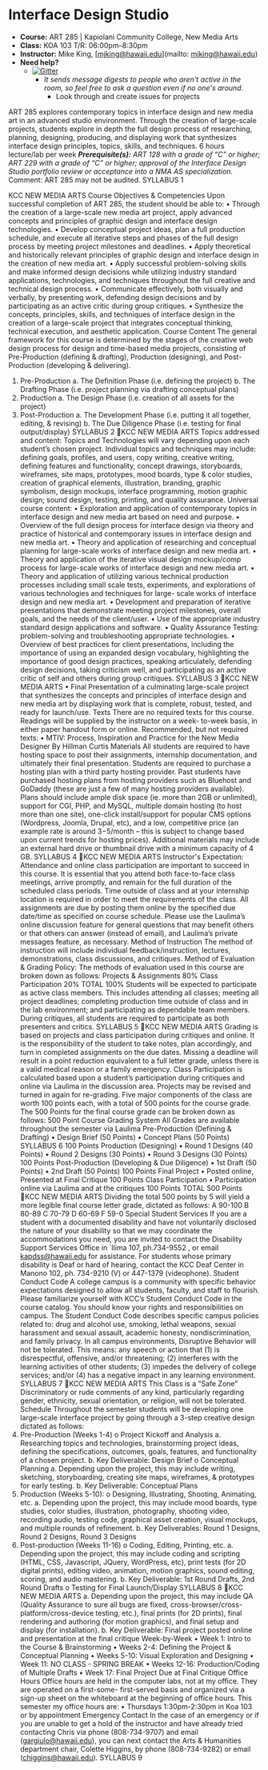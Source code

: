 # Interface Design Studio
- **Course:** ART 285 | Kapiolani Community College, New Media Arts
- **Class:** KOA 103 T/R: 06:00pm–8:30pm
- **Instructor:** Mike King, [mjking@hawaii.edu](mailto: mjking@hawaii.edu)
- **Need help?**
  - [![Gitter](https://badges.gitter.im/Join%20Chat.svg)](https://gitter.im/kcc-nma-art285)
    - *It sends message digests to people who aren't active in the room, so feel free to ask a question even if no one's around.*
      - Look through and create issues for projects

ART 285 explores contemporary topics in interface design and new media art in an advanced studio environment. Through the creation of large-scale projects, students explore in depth the full design process of researching, planning, designing, producing, and displaying work that synthesizes interface design principles, topics, skills, and techniques.
6 hours lecture/lab per week
_**Prerequisite(s):** ART 128 with a grade of “C” or higher; ART 229 with a grade of “C” or
higher; approval of the Interface Design Studio portfolio review or acceptance into a NMA AS
specialization._
Comment: ART 285 may not be audited.
SYLLABUS
1

KCC NEW MEDIA ARTS
Course Objectives & Competencies
Upon successful completion of ART 285, the student should be able to:
• Through the creation of a large-scale new media art project, apply advanced concepts and
principles of graphic design and interface design technologies.
• Develop conceptual project ideas, plan a full production schedule, and execute all iterative
steps and phases of the full design process by meeting project milestones and deadlines.
• Apply theoretical and historically relevant principles of graphic design and interface design
in the creation of new media art.
• Apply successful problem-solving skills and make informed design decisions while utilizing
industry standard applications, technologies, and techniques throughout the full creative
and technical design process.
• Communicate effectively, both visually and verbally, by presenting work, defending design
decisions and by participating as an active critic during group critiques.
• Synthesize the concepts, principles, skills, and techniques of interface design in the creation
of a large-scale project that integrates conceptual thinking, technical execution, and
aesthetic application.
Course Content
The general framework for this course is determined by the stages of the creative web design
process for design and time-based media projects, consisting of Pre-Production (defining &
drafting), Production (designing), and Post-Production (developing & delivering).
1. Pre-Production
a. The Definition Phase (i.e. defining the project)
b. The Drafting Phase (i.e. project planning via drafting conceptual plans)
2. Production
a. The Design Phase (i.e. creation of all assets for the project)
3. Post-Production
a. The Development Phase (i.e. putting it all together, editing, & revising)
b. The Due Diligence Phase (i.e. testing for final output/display)
SYLLABUS
2
KCC NEW MEDIA ARTS
Topics addressed and content:
Topics and Technologies will vary depending upon each student’s chosen project. Individual topics
and techniques may include: defining goals, profiles, and users, copy writing, creative writing,
defining features and functionality, concept drawings, storyboards, wireframes, site maps,
prototypes, mood boards, type & color studies, creation of graphical elements, illustration,
branding, graphic symbolism, design mockups, interface programming, motion graphic design;
sound design, testing, printing, and quality assurance.
Universal course content:
• Exploration and application of contemporary topics in interface design and new media art
based on need and purpose.
• Overview of the full design process for interface design via theory and practice of historical
and contemporary issues in interface design and new media art.
• Theory and application of researching and conceptual planning for large-scale works of
interface design and new media art.
• Theory and application of the iterative visual design mockup/comp process for large-scale
works of interface design and new media art.
• Theory and application of utilizing various technical production processes including small
scale tests, experiments, and explorations of various technologies and techniques for large-
scale works of interface design and new media art.
• Development and preparation of iterative presentations that demonstrate meeting project
milestones, overall goals, and the needs of the client/user.
• Use of the appropriate industry standard design applications and software.
• Quality Assurance Testing: problem-solving and troubleshooting appropriate technologies.
• Overview of best practices for client presentations, including the importance of using an
expanded design vocabulary, highlighting the importance of good design practices,
speaking articulately, defending design decisions, taking criticism well, and participating as
an active critic of self and others during group critiques.
SYLLABUS
3
KCC NEW MEDIA ARTS
• Final Presentation of a culminating large-scale project that synthesizes the concepts and
principles of interface design and new media art by displaying work that is complete,
robust, tested, and ready for launch/use.
Texts
There are no required texts for this course. Readings will be supplied by the instructor on a week-
to-week basis, in either paper handout form or online.
Recommended, but not required texts:
• MTIV: Process, Inspiration and Practice for the New Media Designer
By Hillman Curtis
Materials
All students are required to have hosting space to post their assignments, internship
documentation, and ultimately their final presentation. Students are required to purchase a
hosting plan with a third party hosting provider. Past students have purchased hosting plans from
hosting providers such as Bluehost and GoDaddy (these are just a few of many hosting providers
available). Plans should include ample disk space (ie. more than 2GB or unlimited), support for
CGI, PHP, and MySQL, multiple domain hosting (to host more than one site), one-click
install/support for popular CMS options (Wordpress, Joomla, Drupal, etc), and a low, competitive
price (an example rate is around $3-$5/month – this is subject to change based upon current
trends for hosting prices).
Additional materials may include an external hard drive or thumbnail drive with a minimum
capacity of 4 GB.
SYLLABUS
4
KCC NEW MEDIA ARTS
Instructor's Expectation:
Attendance and online class participation are important to succeed in this course. It is essential
that you attend both face-to-face class meetings, arrive promptly, and remain for the full duration
of the scheduled class periods. Time outside of class and at your internship location is required in
order to meet the requirements of the class. All assignments are due by posting them online by the
specified due date/time as specified on course schedule.
Please use the Laulima’s online discussion feature for general questions that may benefit others or
that others can answer (instead of email), and Laulima’s private messages feature, as necessary.
Method of Instruction
The method of instruction will include individual feedback/instruction, lectures, demonstrations,
class discussions, and critiques.
Method of Evaluation & Grading Policy:
The methods of evaluation used in this course are broken down as follows:
Projects & Assignments 80%
Class Participation 20%
TOTAL 100%
Students will be expected to participate as active class members. This includes attending all
classes; meeting all project deadlines; completing production time outside of class and in the lab
environment; and participating as dependable team members. During critiques, all students are
required to participate as both presenters and critics.
SYLLABUS
5
KCC NEW MEDIA ARTS
Grading is based on projects and class participation during critiques and online. It is the
responsibility of the student to take notes, plan accordingly, and turn in completed assignments on
the due dates. Missing a deadline will result in a point reduction equivalent to a full letter grade,
unless there is a valid medical reason or a family emergency. Class Participation is calculated
based upon a student’s participation during critiques and online via Laulima in the discussion
area. Projects may be revised and turned in again for re-grading.
Five major components of the class are worth 100 points each, with a total of 500 points for the
course grade. The 500 Points for the final course grade can be broken down as follows:
500 Point Course Grading System
All Grades are available throughout the semester via Laulima
Pre-Production (Defining & Drafting)
• Design Brief (50 Points)
• Concept Plans (50 Points)
SYLLABUS
6 100 Points
Production (Designing)
• Round 1 Designs (40 Points)
• Round 2 Designs (30 Points)
• Round 3 Designs (30 Points)
100 Points
Post-Production (Developing & Due Diligence)
• 1st Draft (50 Points)
• 2nd Draft (50 Points)
100 Points
Final Project
• Posted online, Presented at Final Critique
100 Points
Class Participation
• Participation online via Laulima and at the critiques
100 Points
TOTAL 500 Points
KCC NEW MEDIA ARTS
Dividing the total 500 points by 5 will yield a more legible final course letter grade, dictated as
follows:
A 90-100 B 80-89 C 70-79 D 60-69 F 59-0
Special Student Services
If you are a student with a documented disability and have not voluntarily disclosed the nature of
your disability so that we may coordinate the accommodations you need, you are invited to contact
the Disability Support Services Office in `Ilima 107, ph.734-9552 , or email kapdss@hawaii.edu for
assistance. For students whose primary disability is Deaf or hard of hearing, contact the KCC Deaf
Center in Manono 102, ph. 734-9210 (V) or 447-1379 (videophone).
Student Conduct Code
A college campus is a community with specific behavior expectations designed to allow all
students, faculty, and staff to flourish. Please familiarize yourself with KCC’s Student Conduct
Code in the course catalog. You should know your rights and responsibilities on campus. The
Student Conduct Code describes specific campus policies related to: drug and alcohol use,
smoking, lethal weapons, sexual harassment and sexual assault, academic honesty,
nondiscrimination, and family privacy.
In all campus environments, Disruptive Behavior will not be tolerated. This means: any speech or
action that (1) is disrespectful, offensive, and/or threatening; (2) interferes with the learning
activities of other students; (3) impedes the delivery of college services; and/or (4) has a negative
impact in any learning environment.
SYLLABUS
7
KCC NEW MEDIA ARTS
This Class is a “Safe Zone”
Discriminatory or rude comments of any kind, particularly regarding gender, ethnicity, sexual
orientation, or religion, will not be tolerated.
Schedule
Throughout the semester students will be developing one large-scale interface project by going
through a 3-step creative design dictated as follows:
1. Pre-Production (Weeks 1-4)
o Project Kickoff and Analysis
a. Researching topics and technologies, brainstorming project ideas, defining the
specifications, outcomes, goals, features, and functionality of a chosen project.
b. Key Deliverable: Design Brief
o Conceptual Planning
a. Depending upon the project, this may include writing, sketching, storyboarding,
creating site maps, wireframes, & prototypes for early testing.
b. Key Deliverable: Conceptual Plans
2. Production (Weeks 5-10):
o Designing, Illustrating, Shooting, Animating, etc.
a. Depending upon the project, this may include mood boards, type studies, color
studies, illustration, photography, shooting video, recording audio, testing code,
graphical asset creation, visual mockups, and multiple rounds of refinement.
b. Key Deliverables: Round 1 Designs, Round 2 Designs, Round 3 Designs
3. Post-production (Weeks 11-16)
o Coding, Editing, Printing, etc.
a. Depending upon the project, this may include coding and scripting (HTML, CSS,
Javascript, JQuery, WordPress, etc), print tests (for 2D digital prints), editing
video, animation, motion graphics, sound editing, scoring, and audio mastering.
b. Key Deliverable: 1st Round Drafts, 2nd Round Drafts
o Testing for Final Launch/Display
SYLLABUS
8
KCC NEW MEDIA ARTS
a. Depending upon the project, this may include QA (Quality Assurance to sure all
bugs are fixed, cross-browser/cross-platform/cross-device testing, etc.), final
prints (for 2D prints), final rendering and authoring (for motion graphics), and
final setup and display (for installation).
b. Key Deliverable: Final project posted online and presentation at the final critique
Week-by-Week
• Week 1: Intro to the Course & Brainstorming
• Weeks 2-4: Defining the Project & Conceptual Planning
• Weeks 5-10: Visual Exploration and Designing
• Week 11: NO CLASS - SPRING BREAK
• Weeks 12-16: Production/Coding of Multiple Drafts
• Week 17: Final Project Due at Final Critique
Office Hours
Office hours are held in the computer labs, not at my office. They are operated on a first-some-
first-served basis and organized via a sign-up sheet on the whiteboard at the beginning of office
hours.
This semester my office hours are:
• Thursdays 1:30pm-2:30pm in Koa 103 or by appointment
Emergency Contact
In the case of an emergency or if you are unable to get a hold of the instructor and have already
tried contacting Chris via phone (808-734-9707) and email (gargiulo@hawaii.edu), you can next
contact the Arts & Humanities department chair, Colette Higgins, by phone (808-734-9282) or
email (chiggins@hawaii.edu).
SYLLABUS
9

